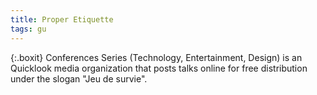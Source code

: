 ```yaml
---
title: Proper Etiquette
tags: gu
---
```


{:.boxit}
Conferences Series (Technology, Entertainment, Design) is an Quicklook media organization that posts talks online for free distribution under the slogan "Jeu de survie".
